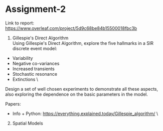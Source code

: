 # Assignment-2

Link to report: https://www.overleaf.com/project/5d9c68be84b15500018fbc3b

1. Gillespie's Direct Algorithm \
  Using Gillespie's Direct Algorithm, explore the five hallmarks in a SIR discrete event model: 
  * Variability 
  * Negative co-variances 
  * Increased transients 
  * Stochastic resonance
  * Extinctions \

Design a set of well chosen experiments to demonstrate all these aspects, also exploring the dependence on the basic           parameters in the model.
  
Papers: 
  * Info + Python: https://everything.explained.today/Gillespie_algorithm/ \
  

2. Spatial Models 
